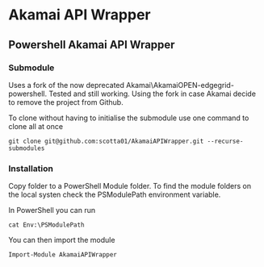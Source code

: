 # Akamai API Wrapper

## Powershell Akamai API Wrapper


### Submodule
Uses a fork of the now deprecated Akamai\AkamaiOPEN-edgegrid-powershell. Tested and still working. Using the fork in case Akamai decide to remove the project from Github.

To clone without having to initialise the submodule use one command to clone all at once
```
git clone git@github.com:scotta01/AkamaiAPIWrapper.git --recurse-submodules
```

### Installation
Copy folder to a PowerShell Module folder. To find the module folders on the local systen check the PSModulePath environment variable.

In PowerShell you can run

```
cat Env:\PSModulePath
```

You can then import the module

```
Import-Module AkamaiAPIWrapper
```